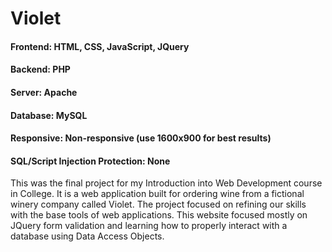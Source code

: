 # Violet

#### Frontend: HTML, CSS, JavaScript, JQuery
#### Backend: PHP
#### Server: Apache
#### Database: MySQL
#### Responsive: Non-responsive (use 1600x900 for best results)
#### SQL/Script Injection Protection: None

This was the final project for my Introduction into Web Development course in College.
It is a web application built for ordering wine from a fictional winery company called Violet.
The project focused on refining our skills with the base tools of web applications.
This website focused mostly on JQuery form validation and learning how to properly interact with a database using Data Access Objects.
